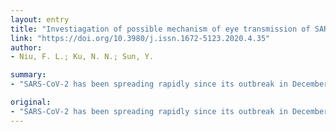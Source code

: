 ```yaml
---
layout: entry
title: "Investiagation of possible mechanism of eye transmission of SARS-CoV-2 based on SARS-CoV"
link: "https://doi.org/10.3980/j.issn.1672-5123.2020.4.35"
author:
- Niu, F. L.; Ku, N. N.; Sun, Y.

summary:
- "SARS-CoV-2 has been spreading rapidly since its outbreak in December 2019. There are still no clinically confirmed cases and laboratory evidence of its infection through ocular surface tissue. New research suggests that the SARS CoV-2 belongs to the same genus as SARS coronavirus. It enters cells in the same way as the genuine SARS Corona virus. This paper reviews the research to investigate the possible mechanism of eye transmission of the disease. The disease has been spread rapidly since the outbreak in January 2019 is crucial to controlling the spread of SARS in December. No confirmed cases of its outbreak."

original:
- "SARS-CoV-2 has been spreading rapidly since its outbreak in December 2019.Understanding its epidemiological characteristics, especially cutting off transmission routes, is crucial to controlling the spread of the disease. In the study of transmission pathway, the issue of whether SARS-CoV-2 is transmitted through ocular surface tissue has also aroused concerns, but there are still no clinically confirmed cases and laboratory evidence of its infection through ocular surface tissue. New research suggests that the SARS-CoV-2 belongs to the same genus as SARS coronavirus (SARS-CoV), and that it enters cells in the same way as SARS-CoV. This paper reviews the research on SARS-CoV to investigate the possible mechanism of eye transmission of SARS-CoV-2."
---
```


